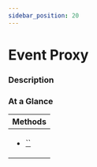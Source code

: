 ```yaml
---
sidebar_position: 20
---
```



# Event Proxy

### Description

### At a Glance

| Methods |
|------------|
| <ul><li>[``](#)</li></ul>|

